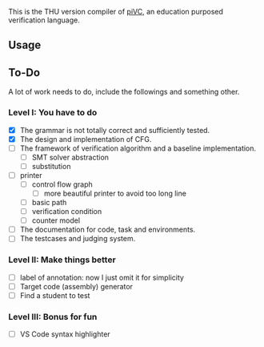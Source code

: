 This is the THU version compiler of [piVC](https://cs.stanford.edu/people/jasonaue/pivc/), an education purposed verification language.

## Usage

## To-Do

A lot of work needs to do, include the followings and something other.

### Level I: You have to do

- [x] The grammar is not totally correct and sufficiently tested.
- [x] The design and implementation of CFG.
- [ ] The framework of verification algorithm and a baseline implementation.
  - [ ] SMT solver abstraction
  - [ ] substitution
- [ ] printer
  - [ ] control flow graph
    - [ ] more beautiful printer to avoid too long line
  - [ ] basic path
  - [ ] verification condition
  - [ ] counter model
- [ ] The documentation for code, task and environments.
- [ ] The testcases and judging system.

### Level II: Make things better

- [ ] label of annotation: now I just omit it for simplicity
- [ ] Target code (assembly) generator
- [ ] Find a student to test

### Level III: Bonus for fun

- [ ] VS Code syntax highlighter

